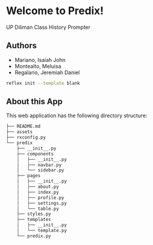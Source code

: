 # Welcome to Predix!

UP Diliman Class History Prompter

## Authors

- Mariano, Isaiah John
- Montealto, Meluisa
- Regalario, Jeremiah Daniel

```bash
reflex init --template blank
```

## About this App

This web application has the following directory structure:

```bash
├── README.md
├── assets
├── rxconfig.py
└── predix
    ├── __init__.py
    ├── components
    │   ├── __init__.py
    │   ├── navbar.py
    │   └── sidebar.py
    ├── pages
    │   ├── __init__.py
    │   ├── about.py
    │   ├── index.py
    │   ├── profile.py
    │   ├── settings.py
    │   └── table.py
    ├── styles.py
    ├── templates
    │   ├── __init__.py
    │   └── template.py
    └── predix.py
```
